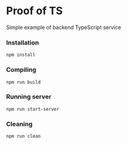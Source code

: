 # Proof of TS
Simple example of backend TypeScript service

### Installation
```
npm install
```

### Compiling
```
npm run build
```

### Running server
```
npm run start-server
```

### Cleaning
```
npm run clean
```